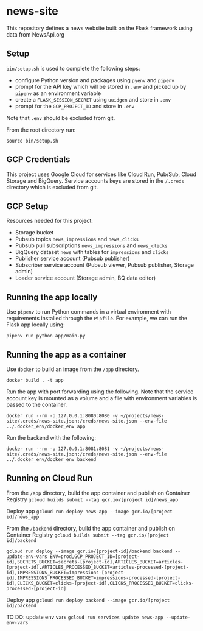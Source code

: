 # news-site

This repository defines a news website built on the Flask framework using data from NewsApi.org

## Setup

`bin/setup.sh` is used to complete the following steps:
- configure Python version and packages using `pyenv` and `pipenv`
- prompt for the API key which will be stored in `.env` and picked up by `pipenv` as an environment variable
- create a `FLASK_SESSION_SECRET` using `uuidgen` and store in `.env`
- prompt for the `GCP_PROJECT_ID` and store in `.env`

Note that `.env` should be excluded from git.

From the root directory run: 

```
source bin/setup.sh
```

## GCP Credentials

This project uses Google Cloud for services like Cloud Run, Pub/Sub, Cloud Storage and BigQuery. Service accounts keys are stored in the `/.creds` directory which is excluded from git.

## GCP Setup

Resources needed for this project:
- Storage bucket
- Pubsub topics `news_impressions` and `news_clicks`
- Pubsub pull subscriptions `news_impressions` and `news_clicks`
- BigQuery dataset `news` with tables for `impressions` and `clicks`
- Publisher service account (Pubsub publisher)
- Subscriber service account (Pubsub viewer, Pubsub publisher, Storage admin)
- Loader service account (Storage admin, BQ data editor)

## Running the app locally

Use `pipenv` to run Python commands in a virtual environment with requirements installed through the `Pipfile`. For example, we can run the Flask app locally using:

```
pipenv run python app/main.py
```

## Running the app as a container

Use `docker` to build an image from the `/app` directory.

```
docker build . -t app
```

Run the app with port forwarding using the following. Note that the service account key is mounted as a volume and a file with environment variables is passed to the container.

```
docker run --rm -p 127.0.0.1:8080:8080 -v ~/projects/news-site/.creds/news-site.json:/creds/news-site.json --env-file ../.docker_env/docker_env app
```

Run the backend with the following:

```
docker run --rm -p 127.0.0.1:8081:8081 -v ~/projects/news-site/.creds/news-site.json:/creds/news-site.json --env-file ../.docker_env/docker_env backend
```

## Running on Cloud Run

From the `/app` directory, build the app container and publish on Container Registry `gcloud builds submit --tag gcr.io/[project id]/news_app`

Deploy app `gcloud run deploy news-app --image gcr.io/[project id]/news_app`

From the `/backend` directory, build the app container and publish on Container Registry `gcloud builds submit --tag gcr.io/[project id]/backend`

```
gcloud run deploy --image gcr.io/[project-id]/backend backend --update-env-vars ENV=prod,GCP_PROJECT_ID=[project-id],SECRETS_BUCKET=secrets-[project-id],ARTICLES_BUCKET=articles-[project-id],ARTICLES_PROCESSED_BUCKET=articles-processed-[project-id],IMPRESSIONS_BUCKET=impressions-[project-id],IMPRESSIONS_PROCESSED_BUCKET=impressions-processed-[project-id],CLICKS_BUCKET=clicks-[project-id],CLICKS_PROCESSED_BUCKET=clicks-processed-[project-id]
```

Deploy app `gcloud run deploy backend --image gcr.io/[project id]/backend`

TO DO: update env vars `gcloud run services update news-app --update-env-vars`